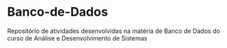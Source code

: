 # Banco-de-Dados
Repositório de atividades desenvolvidas na matéria de Banco de Dados do curso de Análise e Desenvolvimento de Sistemas 
